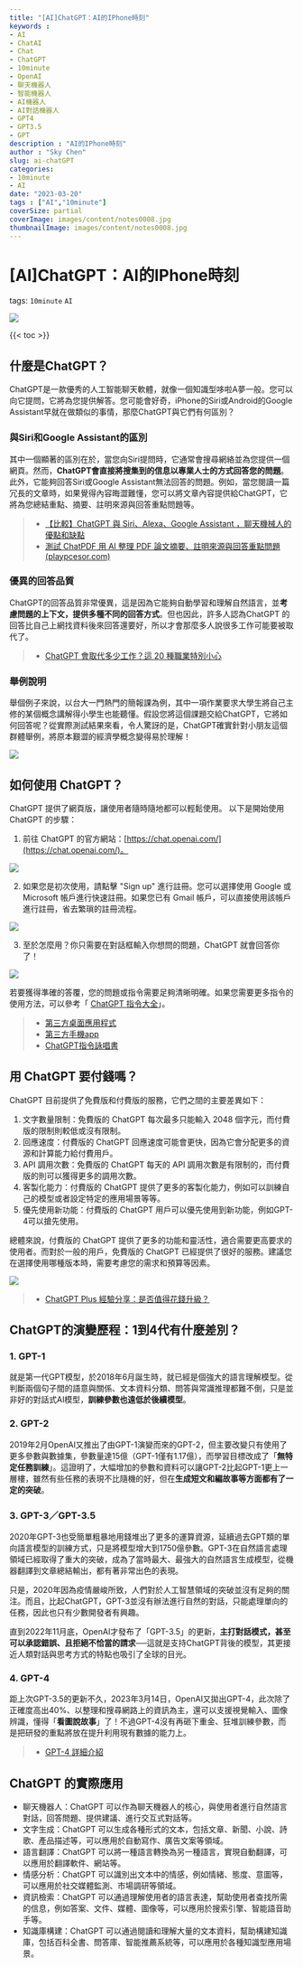 ```yaml
---
title: "[AI]ChatGPT：AI的IPhone時刻"
keywords :
- AI
- ChatAI
- Chat
- ChatGPT
- 10minute
- OpenAI
- 聊天機器人
- 智能機器人
- AI機器人
- AI對話機器人
- GPT4
- GPT3.5
- GPT
description : "AI的IPhone時刻"
author : "Sky Chen"
slug: ai-chatGPT
categories:
- 10minute
- AI
date: "2023-03-20"
tags : ["AI","10minute"]
coverSize: partial
coverImage: images/content/notes0008.jpg
thumbnailImage: images/content/notes0008.jpg
---
```

<!--more-->

# [AI]ChatGPT：AI的IPhone時刻
tags: `10minute` `AI` 

![]( /images/content/20230317001.png)

{{< toc >}}

## 什麼是ChatGPT？

ChatGPT是一款優秀的人工智能聊天軟體，就像一個知識型哆啦A夢一般。您可以向它提問，它將為您提供解答。您可能會好奇，iPhone的Siri或Android的Google Assistant早就在做類似的事情，那麼ChatGPT與它們有何區別？

### 與Siri和Google Assistant的區別

其中一個顯著的區別在於，當您向Siri提問時，它通常會搜尋網絡並為您提供一個網頁。然而，**ChatGPT會直接將搜集到的信息以專業人士的方式回答您的問題**。此外，它能夠回答Siri或Google Assistant無法回答的問題。例如，當您閱讀一篇冗長的文章時，如果覺得內容晦澀難懂，您可以將文章內容提供給ChatGPT，它將為您總結重點、摘要、註明來源與回答重點問題等。

> - [【比較】ChatGPT 與 Siri、Alexa、Google Assistant ，聊天機械人的優點和缺點](https://www.techritual.com/2023/02/25/352636/)
> - [測試 ChatPDF 用 AI 整理 PDF 論文摘要、註明來源與回答重點問題 (playpcesor.com)](https://www.playpcesor.com/2023/03/chatpdf-ai-pdf.html)

### 優異的回答品質

ChatGPT的回答品質非常優異，這是因為它能夠自動學習和理解自然語言，並**考慮問題的上下文，提供多種不同的回答方式**。但也因此，許多人認為ChatGPT 的回答比自己上網找資料後來回答還要好，所以才會那麼多人說很多工作可能要被取代了。

> - [ChatGPT 會取代多少工作？這 20 種職業特別小心](https://www.managertoday.com.tw/columns/view/66428?)

### 舉例說明

舉個例子來說，以台大一門熱門的簡報課為例，其中一項作業要求大學生將自己主修的某個概念講解得小學生也能聽懂。假設您將這個課題交給ChatGPT，它將如何回答呢？從實際測試結果來看，令人驚訝的是，ChatGPT確實針對小朋友這個群體舉例，將原本艱澀的經濟學概念變得易於理解！

![]( /images/content/20230317002.png)

## 如何使用 ChatGPT？

ChatGPT 提供了網頁版，讓使用者隨時隨地都可以輕鬆使用。
以下是開始使用 ChatGPT 的步驟：

1. 前往 ChatGPT 的官方網站：[https://chat.openai.com/](https://chat.openai.com/)。

![]( /images/content/20230317003.png)


2. 如果您是初次使用，請點擊 "Sign up" 進行註冊。您可以選擇使用 Google 或 Microsoft 帳戶進行快速註冊。如果您已有 Gmail 帳戶，可以直接使用該帳戶進行註冊，省去繁瑣的註冊流程。

![]( /images/content/20230317004.png)


3. 至於怎麼用？你只需要在對話框輸入你想問的問題，ChatGPT 就會回答你了！

![]( /images/content/20230317005.png)


若要獲得準確的答覆，您的問題或指令需要足夠清晰明確。如果您需要更多指令的使用方法，可以參考「 [ChatGPT 指令大全](https://www.explainthis.io/zh-hant/chatgpt)」。

> - [第三方桌面應用程式](https://github.com/lencx/ChatGPT)
> - [第三方手機app](https://www.sogi.com.tw/articles/how_to/6259406)
> - [ChatGPT指令詠唱書](https://github.com/f/awesome-chatgpt-prompts)

## 用 ChatGPT 要付錢嗎？

ChatGPT 目前提供了免費版和付費版的服務，它們之間的主要差異如下：

1. 文字數量限制：免費版的 ChatGPT 每次最多只能輸入 2048 個字元，而付費版的限制則較低或沒有限制。
2. 回應速度：付費版的 ChatGPT 回應速度可能會更快，因為它會分配更多的資源和計算能力給付費用戶。
3. API 調用次數：免費版的 ChatGPT 每天的 API 調用次數是有限制的，而付費版的則可以獲得更多的調用次數。
4. 客製化能力：付費版的 ChatGPT 提供了更多的客製化能力，例如可以訓練自己的模型或者設定特定的應用場景等等。
5. 優先使用新功能：付費版的 ChatGPT 用戶可以優先使用到新功能，例如GPT-4可以搶先使用。

總體來說，付費版的 ChatGPT 提供了更多的功能和靈活性，適合需要更高要求的使用者。而對於一般的用戶，免費版的 ChatGPT 已經提供了很好的服務。建議您在選擇使用哪種版本時，需要考慮您的需求和預算等因素。

![]( /images/content/20230317006.png)


> - [ChatGPT Plus 經驗分享：是否值得花錢升級？](https://www.explainthis.io/zh-hant/chatgpt/upgrade-plus)

## ChatGPT的演變歷程：1到4代有什麼差別？

### 1. GPT-1

就是第一代GPT模型，於2018年6月誕生時，就已經是個強大的語言理解模型。從判斷兩個句子間的語意與關係、文本資料分類、問答與常識推理都難不倒，只是並非好的對話式AI模型，**訓練參數也遠低於後續模型**。

### 2. GPT-2

2019年2月OpenAI又推出了由GPT-1演變而來的GPT-2，但主要改變只有使用了更多參數與數據集，參數量達15億（GPT-1僅有1.17億），而學習目標改成了「**無特定任務訓練**」。這證明了，大幅增加的參數和資料可以讓GPT-2比起GPT-1更上一層樓，雖然有些任務的表現不比隨機的好，但在**生成短文和編故事等方面都有了一定的突破**。

### 3. GPT-3／GPT-3.5

2020年GPT-3也受簡單粗暴地用錢堆出了更多的運算資源，延續過去GPT類的單向語言模型的訓練方式，只是將模型增大到1750億參數。GPT-3在自然語言處理領域已經取得了重大的突破，成為了當時最大、最強大的自然語言生成模型，從機器翻譯到文章總結輸出，都有著非常出色的表現。

只是，2020年因為疫情嚴峻所致，人們對於人工智慧領域的突破並沒有足夠的關注。而且，比起ChatGPT，GPT-3並沒有辦法進行自然的對話，只能處理單向的任務，因此也只有少數開發者有興趣。

直到2022年11月底，OpenAI才發布了「GPT-3.5」的更新，**主打對話模式，甚至可以承認錯誤、且拒絕不恰當的請求**──這就是支持ChatGPT背後的模型，其更接近人類對話與思考方式的特點也吸引了全球的目光。

### 4. GPT-4

距上次GPT-3.5的更新不久，2023年3月14日，OpenAI又拋出GPT-4，此次除了正確度高出40%、以整理和搜尋網路上的資訊為主，還可以支援視覺輸入、圖像辨識，懂得「**看圖說故事**」了！不過GPT-4沒有再砸下重金、狂堆訓練參數，而是把研發的重點將放在提升利用現有數據的能力上。

> - [GPT-4 詳細介紹](https://www.ithome.com.tw/news/155980)


## ChatGPT 的實際應用

- 聊天機器人：ChatGPT 可以作為聊天機器人的核心，與使用者進行自然語言對話，回答問題、提供建議、進行交互式對話等。
- 文字生成：ChatGPT 可以生成各種形式的文本，包括文章、新聞、小說、詩歌、產品描述等，可以應用於自動寫作、廣告文案等領域。
- 語言翻譯：ChatGPT 可以將一種語言轉換為另一種語言，實現自動翻譯，可以應用於翻譯軟件、網站等。
- 情感分析：ChatGPT 可以識別出文本中的情感，例如情緒、態度、意圖等，可以應用於社交媒體監測、市場調研等領域。
- 資訊檢索：ChatGPT 可以通過理解使用者的語言表達，幫助使用者查找所需的信息，例如答案、文件、媒體、圖像等，可以應用於搜索引擎、智能語音助手等。
- 知識庫構建：ChatGPT 可以通過閱讀和理解大量的文本資料，幫助構建知識庫，包括百科全書、問答庫、智能推薦系統等，可以應用於各種知識型應用場景。